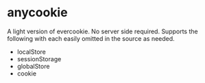 # anycookie

A light version of evercookie. No server side required. Supports the following with each easily omitted in the source as needed.

- localStore
- sessionStorage
- globalStore
- cookie
